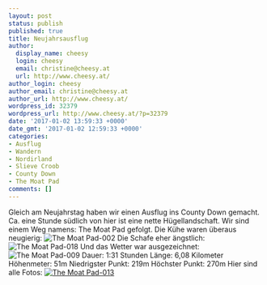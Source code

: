 ```yaml
---
layout: post
status: publish
published: true
title: Neujahrsausflug
author:
  display_name: cheesy
  login: cheesy
  email: christine@cheesy.at
  url: http://www.cheesy.at/
author_login: cheesy
author_email: christine@cheesy.at
author_url: http://www.cheesy.at/
wordpress_id: 32379
wordpress_url: http://www.cheesy.at/?p=32379
date: '2017-01-02 13:59:33 +0000'
date_gmt: '2017-01-02 12:59:33 +0000'
categories:
- Ausflug
- Wandern
- Nordirland
- Slieve Croob
- County Down
- The Moat Pad
comments: []
---
```

Gleich am Neujahrstag haben wir einen Ausflug ins County Down gemacht. Ca. eine Stunde südlich von hier ist eine nette Hügellandschaft. Wir sind einem Weg namens: The Moat Pad gefolgt.
Die Kühe waren überaus neugierig:
 ![The Moat Pad-002](http://www.cheesy.at/wp-content/uploads/The-Moat-Pad-002.jpg)
Die Schafe eher ängstlich:
 ![The Moat Pad-018](http://www.cheesy.at/wp-content/uploads/The-Moat-Pad-018.jpg)
Und das Wetter war ausgezeichnet:
 ![The Moat Pad-009](http://www.cheesy.at/wp-content/uploads/The-Moat-Pad-009.jpg)
Dauer: 1:31 Stunden
Länge: 6,08 Kilometer
Höhenmeter: 51m
Niedrigster Punkt: 219m
Höchster Punkt: 270m
Hier sind alle Fotos:
[![The Moat Pad-013](http://www.cheesy.at/wp-content/uploads/The-Moat-Pad-013.jpg)](http://www.cheesy.at/fotos/ausfluege/the-moat-pad/)
